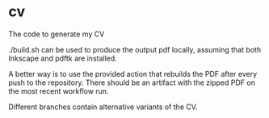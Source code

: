 # cv
The code to generate my CV

./build.sh can be used to produce the output pdf locally, assuming that both Inkscape and pdftk are installed.

A better way is to use the provided action that rebuilds the PDF after every push to the repository. There should be an artifact with the zipped PDF on the most recent workflow run.

Different branches contain alternative variants of the CV.
